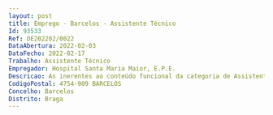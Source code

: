 ```yaml
--- 
layout: post
title: Emprego - Barcelos - Assistente Técnico
Id: 93533
Ref: OE202202/0022
DataAbertura: 2022-02-03
DataFecho: 2022-02-17
Trabalho: Assistente Técnico
Empregador: Hospital Santa Maria Maior, E.P.E.
Descricao: As inerentes ao conteúdo funcional da categoria de Assistente Técnico, com perfil profissional e deveres funcionais, respetivamente descritos no anexo I do Boletim do Emprego e do Trabalho (BTE), n.º 23, de 22 de junho.
CodigoPostal: 4754-909 BARCELOS
Concelho: Barcelos
Distrito: Braga
--- 
```

